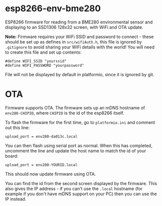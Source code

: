 # esp8266-env-bme280
ESP8266 firmware for reading from a BME280 environmental sensor and displaying to an SSD1306 128x32 screen, with WiFi and OTA update.

**Note:** Firmware requires your WiFi SSID and password to connect - these should be set up as defines in `src/wifiAuth.h`, this file is ignored by `.gitignore` to avoid sharing your WiFi details with the world! You will need to create this file and set up contents:

```
#define WIFI_SSID "yourssid"
#define WIFI_PASSWORD "yourpassword"
```

File will not be displayed by default in platformio, since it is ignored by git.

# OTA
Firmware supports OTA. The firmware sets up an mDNS hostname of `env280-CHIPID`, where `CHIPID` is the id of the esp8266 itself. 

To flash the firmware for the first time, go to `platformio.ini` and comment out this line:

```
upload_port = env280-da013c.local 
```

You can then flash using serial port as normal. When this has completed, uncomment the line and update the host name to match the id of your board:

```
upload_port = env280-YOURID.local 
```

This should now update firmware using OTA.

You can find the id from the second screen displayed by the firmware. This also gives the IP address - if you can't use the `.local` hostname (for example if you don't have mDNS support on your PC) then you can use the IP instead.
